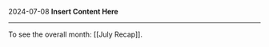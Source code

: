 2024-07-08
__Insert Content Here__
_______________________
To see the overall month: [[July Recap]].